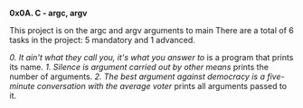 **0x0A. C - argc, argv**

This project is on the argc and argv arguments to main
There are a total of 6 tasks in the project:
5 mandatory and 1 advanced.

*0. It ain't what they call you, it's what you answer to* is a program that prints its name.
*1. Silence is argument carried out by other means* prints the number of arguments.
*2. The best argument against democracy is a five-minute conversation with the average voter* prints all arguments passed to it.


